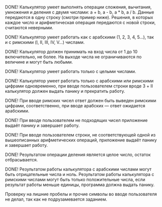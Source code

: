 DONE!  Калькулятор умеет выполнять операции сложения, вычитания, умножения и деления с двумя числами: a + b, a - b, a * b, a / b. Данные передаются в одну строку (смотри пример ниже). 
        Решения, в которых каждое число и арифметическая операция передаются с новой строки, считаются неверными.

DONE!  Калькулятор умеет работать как с арабскими (1, 2, 3, 4, 5…), так и с римскими (I, II, III, IV, V…) числами.

DONE!  Калькулятор должен принимать на вход числа от 1 до 10 включительно, не более. На выходе числа не ограничиваются по величине и могут быть любыми.

DONE!  Калькулятор умеет работать только с целыми числами.

DONE!  Калькулятор умеет работать только с арабскими или римскими цифрами одновременно, при вводе пользователем строки вроде 3 + II калькулятор должен выдать панику и прекратить работу.

DONE!  При вводе римских чисел ответ должен быть выведен римскими цифрами, соответственно, при вводе арабских — ответ ожидается арабскими.

DONE!  При вводе пользователем не подходящих чисел приложение выдаёт панику и завершает работу.

DONE!  При вводе пользователем строки, не соответствующей одной из вышеописанных арифметических операций, приложение выдаёт панику и завершает работу.

DONE!  Результатом операции деления является целое число, остаток отбрасывается.

DONE!  Результатом работы калькулятора с арабскими числами могут быть отрицательные числа и ноль. 
       Результатом работы калькулятора с римскими числами могут быть только положительные числа, если результат работы меньше единицы, программа должна выдать панику.

Проверку на лишние пробелы и прочие символы во вводе пользователя не делал, так как не подрузамевается заданием.
